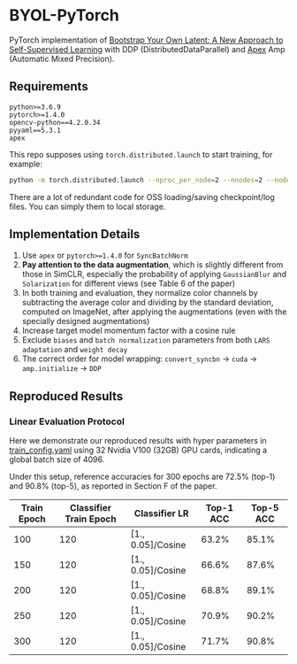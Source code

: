 # BYOL-PyTorch

PyTorch implementation of [Bootstrap Your Own Latent: A New Approach to Self-Supervised Learning](https://arxiv.org/abs/2006.07733) with DDP (DistributedDataParallel) and [Apex](https://github.com/NVIDIA/apex) Amp (Automatic Mixed Precision).

## Requirements

```
python>=3.6.9
pytorch>=1.4.0
opencv-python==4.2.0.34
pyyaml==5.3.1
apex
```

This repo supposes using `torch.distributed.launch` to start training, for example:

```bash
python -m torch.distributed.launch --nproc_per_node=2 --nnodes=2 --node_rank=0 --master_addr="" --master_port=12345 byol_main.py
```

There are a lot of redundant code for OSS loading/saving checkpoint/log files. You can simply them to local storage.

## Implementation Details

1. Use `apex` or `pytorch>=1.4.0` for `SyncBatchNorm`
2. **Pay attention to the data augmentation**, which is slightly different from those in SimCLR, especially the probability of applying `GaussianBlur` and `Solarization` for different views (see Table 6 of the paper)
3. In both training and evaluation, they normalize color channels by subtracting the average color and dividing by the standard deviation, computed on ImageNet, after applying the augmentations (even with the specially designed augmentations)
4. Increase target model momentum factor with a cosine rule
5. Exclude `biases` and `batch normalization` parameters from both `LARS adaptation` and `weight decay`
6. The correct order for model wrapping: `convert_syncbn` -> `cuda` -> `amp.initialize` -> `DDP`

## Reproduced Results

### Linear Evaluation Protocol

Here we demonstrate our reproduced results with hyper parameters in [train_config.yaml](./config/train_config.yaml) using 32 Nvidia V100 (32GB) GPU cards, indicating a global batch size of 4096.

Under this setup, reference accuracies for 300 epochs are 72.5% (top-1) and 90.8% (top-5), as reported in Section F of the paper.

| Train Epoch | Classifier Train Epoch | Classifier LR     | Top-1 ACC | Top-5 ACC |
|-------------|------------------------|-------------------|-----------|-----------|
| 100         | 120                    | [1., 0.05]/Cosine | 63.2%     | 85.1%     |
| 150         | 120                    | [1., 0.05]/Cosine | 66.6%     | 87.6%     |
| 200         | 120                    | [1., 0.05]/Cosine | 68.8%     | 89.1%     |
| 250         | 120                    | [1., 0.05]/Cosine | 70.9%     | 90.2%     |
| 300         | 120                    | [1., 0.05]/Cosine | 71.7%     | 90.8%     |
